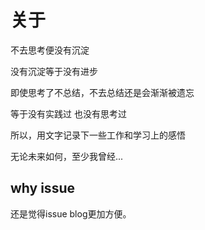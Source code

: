 # 关于

不去思考便没有沉淀

没有沉淀等于没有进步

即使思考了不总结，不去总结还是会渐渐被遗忘

等于没有实践过 也没有思考过

所以，用文字记录下一些工作和学习上的感悟

无论未来如何，至少我曾经...


## why issue

还是觉得issue blog更加方便。
